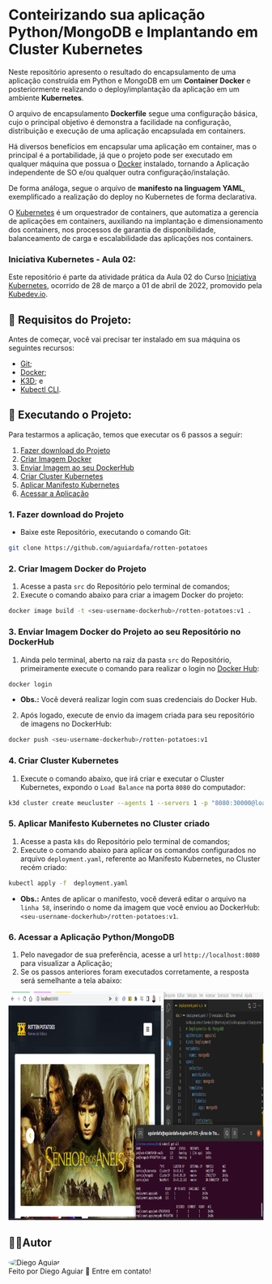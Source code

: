 # Conteirizando sua aplicação Python/MongoDB e Implantando em Cluster Kubernetes

Neste repositório apresento o resultado do encapsulamento de uma aplicação construída em Python e MongoDB em um <b>Container Docker</b> e posteriormente realizando o deploy/implantação da aplicação em um ambiente <b>Kubernetes</b>.

O arquivo de encapsulamento <b>Dockerfile</b> segue uma configuração básica, cujo o principal objetivo é demonstra a facilidade na configuração, distribuição e execução de uma aplicação encapsulada em containers.

Há diversos benefícios em encapsular uma aplicação em container, mas o principal é a portabilidade, já que o projeto pode ser executado em qualquer máquina que possua o [Docker](https://docs.docker.com/get-docker/) instalado, tornando a Aplicação independente de SO e/ou qualquer outra configuração/instalação.

De forma análoga, segue o arquivo de <b>manifesto na linguagem YAML</b>, exemplificado a realização do deploy no Kubernetes de forma declarativa.

O [Kubernetes](https://kubernetes.io/pt-br/) é um orquestrador de containers, que automatiza a gerencia de aplicações em containers, auxiliando na implantação e dimensionamento dos containers, nos processos de garantia de disponibilidade, balanceamento de carga e escalabilidade das aplicações nos containers.

### Iniciativa Kubernetes - Aula 02:

Este repositório é parte da atividade prática da Aula 02 do Curso [Iniciativa Kubernetes](https://iniciativakubernetes.com.br/), ocorrido de 28 de março a 01 de abril de 2022, promovido pela [Kubedev.io](https://kubedev.io/).

## 🛒 Requisitos do Projeto:

Antes de começar, você vai precisar ter instalado em sua máquina os seguintes recursos:

- [Git](https://git-scm.com/);
- [Docker](https://docs.docker.com/get-docker/);
- [K3D](https://k3d.io/v5.4.1/); e
- [Kubectl CLI](https://kubernetes.io/docs/tasks/tools/).

## 📀 Executando o Projeto:

Para testarmos a aplicação, temos que executar os 6 passos a seguir:

1. [Fazer download do Projeto](#download-github)
2. [Criar Imagem Docker](#build-image)
3. [Enviar Imagem ao seu DockerHub](#push-image)
4. [Criar Cluster Kubernetes](#create-cluster)
5. [Aplicar Manifesto Kubernetes](#apply-manifest)
6. [Acessar a Aplicação](#acessando-app)

<a name="download-github"></a>

### 1. Fazer download do Projeto

- Baixe este Repositório, executando o comando Git:

```bash
git clone https://github.com/aguiardafa/rotten-potatoes
```

<a name="build-image"></a>

### 2. Criar Imagem Docker do Projeto

1. Acesse a pasta `src` do Repositório pelo terminal de comandos;
2. Execute o comando abaixo para criar a imagem Docker do projeto:

```bash
docker image build -t <seu-username-dockerhub>/rotten-potatoes:v1 .
```

<a name="push-image"></a>

### 3. Enviar Imagem Docker do Projeto ao seu Repositório no DockerHub

1. Ainda pelo terminal, aberto na raiz da pasta `src` do Repositório, primeiramente execute o comando para realizar o login no [Docker Hub](https://hub.docker.com/):

```bash
docker login
```

- <b>Obs.:</b> Você deverá realizar login com suas credenciais do Docker Hub.

2. Após logado, execute de envio da imagem criada para seu repositório de imagens no DockerHub:

```bash
docker push <seu-username-dockerhub>/rotten-potatoes:v1
```

<a name="create-cluster"></a>

### 4. Criar Cluster Kubernetes

1. Execute o comando abaixo, que irá criar e executar o Cluster Kubernetes, expondo o `Load Balance` na porta `8080` do computador:

```bash
k3d cluster create meucluster --agents 1 --servers 1 -p "8080:30000@loadbalancer"
```

<a name="apply-manifest"></a>

### 5. Aplicar Manifesto Kubernetes no Cluster criado

1. Acesse a pasta `k8s` do Repositório pelo terminal de comandos;
2. Execute o comando abaixo para aplicar os comandos configurados no arquivo `deployment.yaml`, referente ao Manifesto Kubernetes, no Cluster recém criado:

```bash
kubectl apply -f  deployment.yaml
```

- <b>Obs.:</b> Antes de aplicar o manifesto, você deverá editar o arquivo na `linha 58`, inserindo o nome da imagem que você enviou ao DockerHub: `<seu-username-dockerhub>/rotten-potatoes:v1`.

<a name="acessando-app"></a>

### 6. Acessar a Aplicação Python/MongoDB

1. Pelo navegador de sua preferência, acesse a url `http://localhost:8080` para visualizar a Aplicação;
2. Se os passos anteriores foram executados corretamente, a resposta será semelhante a tela abaixo:
<p align="center"><img alt="rotten-potatoes" id="foto1" title="#FotoProjeto" height="450px" src="https://raw.githubusercontent.com/aguiardafa/rotten-potatoes/main/.github/rotten-potatoes.png" /></p>

## 👨‍💻Autor

<a href="https://github.com/aguiardafa" style="text-decoration: none;">
<img style="border-radius: 50% !important;" src="https://avatars.githubusercontent.com/u/16319889?v=4" width="48px" height="48px" alt="Diego Aguiar"/>
<br />
<span> Feito por Diego Aguiar 👋 Entre em contato! </span> 
</a>

